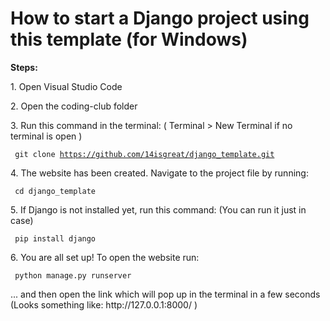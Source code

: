 <h1> How to start a Django project using this template (for Windows) </h1>

<b> Steps: </b>

<p> 1. Open Visual Studio Code</p>

<p> 2. Open the coding-club folder </p>

<p> 3. Run this command in the terminal: ( Terminal > New Terminal if no terminal is open )</p>

<code> git clone https://github.com/14isgreat/django_template.git </code>

<p> 4. The website has been created. Navigate to the project file by running: </p>

<code> cd django_template </code>

<p> 5. If Django is not installed yet, run this command: (You can run it just in case)</p>

<code> pip install django </code>

<p> 6. You are all set up! To open the website run: </p>

<code> python manage.py runserver </code>

<p> ... and then open the link which will pop up in the terminal in a few seconds (Looks something like: http://127.0.0.1:8000/ )</p>

